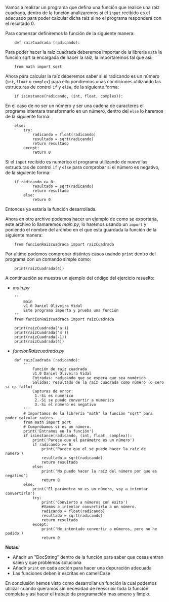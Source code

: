 Vamos a realizar un programa que defina una función que realice una raíz cuadrada, dentro de la función analizaremos si el `input` recibido es el adecuado para poder calcular dicha raíz si no el programa responderá con el resultado 0.

Para comenzar definiremos la función de la siguiente manera:

```
    def raizCuadrada (radicando):
```

Para poder hacer la raíz cuadrada deberemos importar de la librería `math` la función sqrt la encargada de hacer la raíz, la importaremos tal que así:

```
    from math import sqrt
```

Ahora para calcular la raíz deberemos saber si el radicando es un número (`int`, `float` o `complex`) para ello pondremos unas condiciones utilizando las estructuras de control `if` y `else`, de la siguiente forma:

```
    if isinstance(radicando, (int, float, complex)):
```

En el caso de no ser un número y ser una cadena de caracteres el programa intentara transformarlo en un número, dentro del `else` lo haremos de la siguiente forma:

```
    else:
        try:
            radicando = float(radicando)
            resultado = sqrt(radicando)
            return resultado
        except:
            return 0
```

Si el `input` recibido es numérico el programa utilizando de nuevo las estructuras de control `if` y `else` para comprobar si el número es negativo, de la siguiente forma:

```
    if radicando >= 0:
            resultado = sqrt(radicando)
            return resultado
        else:
            return 0
```

Entonces ya estaría la función desarrollada.

Ahora en otro archivo podemos hacer un ejemplo de como se exportaría, este archivo lo llamaremos _main.py_, lo haremos usando un `import` y poniendo el nombre del archibo en el que esta guardada la función de la siguiente manera:

```
    from funcionRaizcuadrada import raizCuadrada
```
Por ultimo podemos comprobar distintos casos usando `print` dentro del programa con un comando simple como:

```
    print(raizCuadrada(4))
```

A continuación se muestra un ejemplo del código del ejercicio resuelto:

- _main.py_
```
    '''
        main
        v1.0 Daniel Oliveira Vidal
        Este programa importa y prueba una función
    '''
    from funcionRaizcuadrada import raizCuadrada

    print(raizCuadrada('a'))
    print(raizCuadrada('4'))
    print(raizCuadrada(-1))
    print(raizCuadrada(4))
```
- _funcionRaizcuadrada.py_
```
    def raizCuadrada (radicando):
        '''
            Función de raíz cuadrada
            v1.0 Daniel Oliveira Vidal
            Entradas: radicando que se espera que sea numérico
            Salidas: resultado de la raíz cuadrada como número (o cero si es fallo)
            Capturas de error:
             1.-Si es numérico
             2.-Si se puedo convertir a numérico
             3.-Si el número es negativo
        '''
        # Importamos de la librería "math" la función "sqrt" para poder calcular raíces.
        from math import sqrt
        # Comprobamos si es un número.
        print('Entramos en la función')
        if isinstance(radicando, (int, float, complex)):
            print('Parece que el parámetro es un número')
            if radicando >= 0:
                print('Parece que el se puede hacer la raíz de número')
                resultado = sqrt(radicando)
                return resultado
            else:
                print('No puedo hacer la raíz del número por que es negativo')
                return 0
        else:
            print('El parámetro no es un número, voy a intentar convertirlo') 
            try:
                print('Convierto a números con éxito')
                #Vamos a intentar convertirlo a un número.
                radicando = float(radicando)
                resultado = sqrt(radicando)
                return resultado
            except:
                print('He intentado convertir a números, pero no he podido')
                return 0
```

**Notas:**
- Añadir un "DocString" dentro de la función para saber que cosas entran salen y que problemas soluciona
- Añadir `print` en cada acción para hacer una depuración adecuada
- Las funciones deben ir escritas en camellCase

En conclusión hemos visto como desarrollar un función la cual podemos utilizar cuando queramos sin necesidad de reescribir toda la función completa y así hacer el trabajo de programación mas ameno y limpio.
